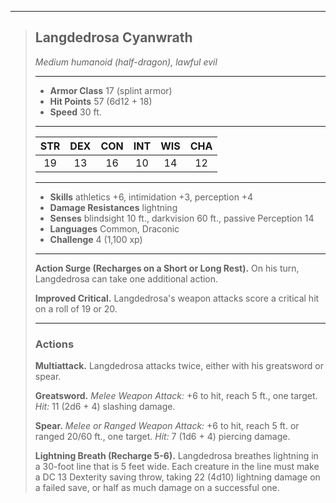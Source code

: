 ***
> ## Langdedrosa Cyanwrath
> *Medium humanoid (half-dragon), lawful evil*
> 
> ***
> 
> - **Armor Class** 17 (splint armor)
> - **Hit Points** 57 (6d12 + 18)
> - **Speed** 30 ft.
> 
> ***
> 
> |STR|DEX|CON|INT|WIS|CHA|
> |:---:|:---:|:---:|:---:|:---:|:---:|
> |19|13|16|10|14|12|
> 
> ***
> 
> - **Skills** athletics +6, intimidation +3, perception +4
> - **Damage Resistances** lightning
> - **Senses** blindsight 10 ft., darkvision 60 ft., passive Perception 14
> - **Languages** Common, Draconic
> - **Challenge** 4 (1,100 xp)
> 
> ***
> 
> **Action Surge (Recharges on a Short or Long Rest).** On his turn, Langdedrosa can take one additional action.
> 
> **Improved Critical.** Langdedrosa's weapon attacks score a critical hit on a roll of 19 or 20.
> 
> ***
> 
> ### Actions
> **Multiattack.** Langdedrosa attacks twice, either with his greatsword or spear.
> 
> **Greatsword.** *Melee Weapon Attack:* +6 to hit, reach 5 ft., one target. *Hit:* 11 (2d6 + 4) slashing damage.
> 
> **Spear.** *Melee or Ranged Weapon Attack:* +6 to hit, reach 5 ft. or ranged 20/60 ft., one target. *Hit:* 7 (1d6 + 4) piercing damage.
> 
> **Lightning Breath (Recharge 5-6).** Langdedrosa breathes lightning in a 30-foot line that is 5 feet wide. Each creature in the line must make a DC 13 Dexterity saving throw, taking 22 (4d10) lightning damage on a failed save, or half as much damage on a successful one.